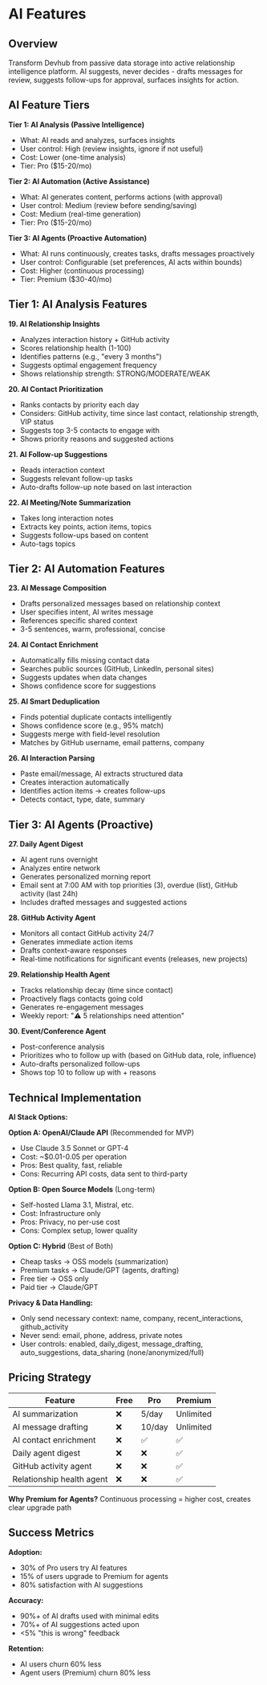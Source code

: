 # AI Features

## Overview

Transform Devhub from passive data storage into active relationship
intelligence platform. AI suggests, never decides - drafts messages
for review, suggests follow-ups for approval, surfaces insights for
action.

## AI Feature Tiers

**Tier 1: AI Analysis (Passive Intelligence)**

- What: AI reads and analyzes, surfaces insights
- User control: High (review insights, ignore if not useful)
- Cost: Lower (one-time analysis)
- Tier: Pro ($15-20/mo)

**Tier 2: AI Automation (Active Assistance)**

- What: AI generates content, performs actions (with approval)
- User control: Medium (review before sending/saving)
- Cost: Medium (real-time generation)
- Tier: Pro ($15-20/mo)

**Tier 3: AI Agents (Proactive Automation)**

- What: AI runs continuously, creates tasks, drafts messages
  proactively
- User control: Configurable (set preferences, AI acts within bounds)
- Cost: Higher (continuous processing)
- Tier: Premium ($30-40/mo)

## Tier 1: AI Analysis Features

**19. AI Relationship Insights**

- Analyzes interaction history + GitHub activity
- Scores relationship health (1-100)
- Identifies patterns (e.g., "every 3 months")
- Suggests optimal engagement frequency
- Shows relationship strength: STRONG/MODERATE/WEAK

**20. AI Contact Prioritization**

- Ranks contacts by priority each day
- Considers: GitHub activity, time since last contact, relationship
  strength, VIP status
- Suggests top 3-5 contacts to engage with
- Shows priority reasons and suggested actions

**21. AI Follow-up Suggestions**

- Reads interaction context
- Suggests relevant follow-up tasks
- Auto-drafts follow-up note based on last interaction

**22. AI Meeting/Note Summarization**

- Takes long interaction notes
- Extracts key points, action items, topics
- Suggests follow-ups based on content
- Auto-tags topics

## Tier 2: AI Automation Features

**23. AI Message Composition**

- Drafts personalized messages based on relationship context
- User specifies intent, AI writes message
- References specific shared context
- 3-5 sentences, warm, professional, concise

**24. AI Contact Enrichment**

- Automatically fills missing contact data
- Searches public sources (GitHub, LinkedIn, personal sites)
- Suggests updates when data changes
- Shows confidence score for suggestions

**25. AI Smart Deduplication**

- Finds potential duplicate contacts intelligently
- Shows confidence score (e.g., 95% match)
- Suggests merge with field-level resolution
- Matches by GitHub username, email patterns, company

**26. AI Interaction Parsing**

- Paste email/message, AI extracts structured data
- Creates interaction automatically
- Identifies action items → creates follow-ups
- Detects contact, type, date, summary

## Tier 3: AI Agents (Proactive)

**27. Daily Agent Digest**

- AI agent runs overnight
- Analyzes entire network
- Generates personalized morning report
- Email sent at 7:00 AM with top priorities (3), overdue (list),
  GitHub activity (last 24h)
- Includes drafted messages and suggested actions

**28. GitHub Activity Agent**

- Monitors all contact GitHub activity 24/7
- Generates immediate action items
- Drafts context-aware responses
- Real-time notifications for significant events (releases, new
  projects)

**29. Relationship Health Agent**

- Tracks relationship decay (time since contact)
- Proactively flags contacts going cold
- Generates re-engagement messages
- Weekly report: "⚠️ 5 relationships need attention"

**30. Event/Conference Agent**

- Post-conference analysis
- Prioritizes who to follow up with (based on GitHub data, role,
  influence)
- Auto-drafts personalized follow-ups
- Shows top 10 to follow up with + reasons

## Technical Implementation

**AI Stack Options:**

**Option A: OpenAI/Claude API** (Recommended for MVP)

- Use Claude 3.5 Sonnet or GPT-4
- Cost: ~$0.01-0.05 per operation
- Pros: Best quality, fast, reliable
- Cons: Recurring API costs, data sent to third-party

**Option B: Open Source Models** (Long-term)

- Self-hosted Llama 3.1, Mistral, etc.
- Cost: Infrastructure only
- Pros: Privacy, no per-use cost
- Cons: Complex setup, lower quality

**Option C: Hybrid** (Best of Both)

- Cheap tasks → OSS models (summarization)
- Premium tasks → Claude/GPT (agents, drafting)
- Free tier → OSS only
- Paid tier → Claude/GPT

**Privacy & Data Handling:**

- Only send necessary context: name, company, recent_interactions,
  github_activity
- Never send: email, phone, address, private notes
- User controls: enabled, daily_digest, message_drafting,
  auto_suggestions, data_sharing (none/anonymized/full)

## Pricing Strategy

| Feature                   | Free | Pro    | Premium   |
| ------------------------- | ---- | ------ | --------- |
| AI summarization          | ❌   | 5/day  | Unlimited |
| AI message drafting       | ❌   | 10/day | Unlimited |
| AI contact enrichment     | ❌   | ✅     | ✅        |
| Daily agent digest        | ❌   | ❌     | ✅        |
| GitHub activity agent     | ❌   | ❌     | ✅        |
| Relationship health agent | ❌   | ❌     | ✅        |

**Why Premium for Agents?** Continuous processing = higher cost,
creates clear upgrade path

## Success Metrics

**Adoption:**

- 30% of Pro users try AI features
- 15% of users upgrade to Premium for agents
- 80% satisfaction with AI suggestions

**Accuracy:**

- 90%+ of AI drafts used with minimal edits
- 70%+ of AI suggestions acted upon
- <5% "this is wrong" feedback

**Retention:**

- AI users churn 60% less
- Agent users (Premium) churn 80% less
